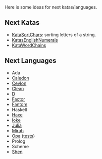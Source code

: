 Here is some ideas for next katas/languages.

Next Katas
----------

- [KataSortChars][k-sortchars]: sorting letters of a string.
- [KatasEnglishNumerals][k-english-num]
- [KataWordChains][k-wordchain]

[k-english-num]: http://rubyquiz.com/quiz25.html
[k-sortchars]: http://codekata.pragprog.com/2007/01/kata_eleven_sor.html
[k-wordchain]: http://codekata.pragprog.com/2007/01/kata_nineteen_w.html

Next Languages
--------------

- Ada
- [Caledon][caledon]
- [Ceylon][ceylon]
- [Clean][clean]
- [D][d-lang]
- [Factor][factor]
- [Fantom][fantom]
- Haskell
- [Haxe][haxe]
- [Ioke][ioke]
- [Julia][julia]
- [Mirah][mirah]
- [Opa][opa] ([tests][opa-tests])
- Prolog
- Scheme
- [Shen][shen]

[caledon]: https://github.com/mmirman/caledon
[clean]: http://wiki.clean.cs.ru.nl/Clean
[ceylon]: http://ceylon-lang.org/
[d-lang]: http://dlang.org/
[factor]: http://factorcode.org/
[fantom]: http://fantom.org/
[haxe]: http://haxe.org/
[ioke]: http://ioke.org/
[julia]: http://julialang.org/
[mirah]: http://www.mirah.org/
[opa]: http://opalang.org
[opa-tests]: https://github.com/alokmenghrajani/riskybird/blob/master/utils/test.opa
[shen]: http://shenlanguage.org/
